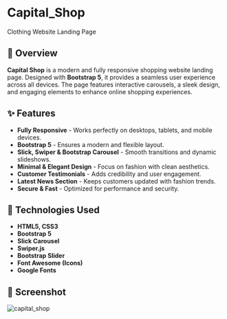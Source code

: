 # Capital_Shop
Clothing Website Landing Page

## 🚀 Overview

**Capital Shop** is a modern and fully responsive shopping website landing page. Designed with **Bootstrap 5**, it provides a seamless user experience across all devices. The page features interactive carousels, a sleek design, and engaging elements to enhance online shopping experiences.

## ✨ Features

- **Fully Responsive** - Works perfectly on desktops, tablets, and mobile devices.
- **Bootstrap 5** - Ensures a modern and flexible layout.
- **Slick, Swiper & Bootstrap Carousel** - Smooth transitions and dynamic slideshows.
- **Minimal & Elegant Design** - Focus on fashion with clean aesthetics.
- **Customer Testimonials** - Adds credibility and user engagement.
- **Latest News Section** - Keeps customers updated with fashion trends.
- **Secure & Fast** - Optimized for performance and security.

## 📌 Technologies Used

- **HTML5, CSS3**
- **Bootstrap 5**
- **Slick Carousel**
- **Swiper.js**
- **Bootstrap Slider**
- **Font Awesome (Icons)**
- **Google Fonts**

## 📸 Screenshot
![capital_shop](https://github.com/user-attachments/assets/daae5d63-536a-4365-be2a-617133a63260)



